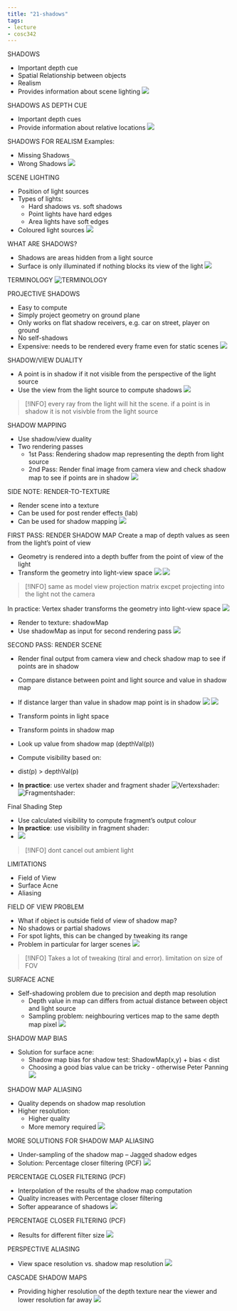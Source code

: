 ```yaml
---
title: "21-shadows"
tags: 
- lecture
- cosc342
---
```



SHADOWS 
- Important depth cue 
- Spatial Relationship between objects 
- Realism 
- Provides information about scene lighting
![](https://i.imgur.com/h6Cu1w0.png)

SHADOWS AS DEPTH CUE 
- Important depth cues 
- Provide information about relative locations
![](https://i.imgur.com/lDUt6Lv.png)

SHADOWS FOR REALISM 
Examples: 
- Missing Shadows 
- Wrong Shadows
![](https://i.imgur.com/rOQh14w.png)

SCENE LIGHTING 
- Position of light sources 
- Types of lights: 
	- Hard shadows vs. soft shadows 
	- Point lights have hard edges 
	- Area lights have soft edges 
- Coloured light sources
![](https://i.imgur.com/VXbUSux.png)

WHAT ARE SHADOWS? 
- Shadows are areas hidden from a light source 
- Surface is only illuminated if nothing blocks its view of the light
![](https://i.imgur.com/jckVgXO.png)

TERMINOLOGY
![TERMINOLOGY](https://i.imgur.com/53biIuI.png)

PROJECTIVE SHADOWS
- Easy to compute 
- Simply project geometry on ground plane 
- Only works on flat shadow receivers, e.g. car on street, player on ground 
- No self-shadows 
- Expensive: needs to be rendered every frame even for static scenes
![](https://i.imgur.com/gVOGSsp.png)

SHADOW/VIEW DUALITY
- A point is in shadow if it not visible from the perspective of the light source 
- Use the view from the light source to compute shadows
![](https://i.imgur.com/55TRlPL.png)

> [!INFO] every ray from the light will hit the scene. if a point is in shadow it is not visivble from the light source

SHADOW MAPPING 
- Use shadow/view duality 
- Two rendering passes 
	- 1st Pass: Rendering shadow map representing the depth from light source 
	- 2nd Pass: Render final image from camera view and check shadow map to see if points are in shadow
![](https://i.imgur.com/r0Pxxyy.png)

SIDE NOTE: RENDER-TO-TEXTURE 
- Render scene into a texture 
- Can be used for post render effects (lab) 
- Can be used for shadow mapping
![](https://i.imgur.com/V2YlA8c.png)

FIRST PASS: RENDER SHADOW MAP 
Create a map of depth values as seen from the light’s point of view 
- Geometry is rendered into a depth buffer from the point of view of the light 
- Transform the geometry into light-view space
![](https://i.imgur.com/WuZ1LJw.png)
![](https://i.imgur.com/90Aeed0.png)

> [!INFO] same as model view projection matrix excpet projecting into the light not the camera

In practice: Vertex shader transforms the geometry into light-view space
![](https://i.imgur.com/ZKd6vYg.png)

- Render to texture: shadowMap 
- Use shadowMap as input for second rendering pass
![](https://i.imgur.com/7q3lsoz.png)

SECOND PASS: RENDER SCENE 
- Render final output from camera view and check shadow map to see if points are in shadow 
- Compare distance between point and light source and value in shadow map 
- If distance larger than value in shadow map point is in shadow
![](https://i.imgur.com/VNRwUPf.png)
![](https://i.imgur.com/AzzKkuq.png)

- Transform points in light space 
- Transform points in shadow map 
- Look up value from shadow map (depthVal(p)) 
- Compute visibility based on: 
- dist(p) > depthVal(p) 
- **In practice**: use vertex shader and fragment shader
![Vertexshader:](https://i.imgur.com/opPV4F0.png)
![Fragmentshader:](https://i.imgur.com/2Bkndf6.png)

Final Shading Step 
- Use calculated visibility to compute fragment’s output colour 
- **In practice**: use visibility in fragment shader:
- ![](https://i.imgur.com/ggc9I79.png)

> [!INFO] dont cancel out ambient light

LIMITATIONS 
- Field of View 
- Surface Acne 
- Aliasing

FIELD OF VIEW PROBLEM 
- What if object is outside field of view of shadow map? 
- No shadows or partial shadows 
- For spot lights, this can be changed by tweaking its range 
- Problem in particular for larger scenes
![](https://i.imgur.com/LSmO1SZ.png)

> [!INFO] Takes a lot of tweaking (tiral and error). limitation on size of FOV

SURFACE ACNE 
- Self-shadowing problem due to precision and depth map resolution 
	- Depth value in map can differs from actual distance between object and light source 
	- Sampling problem: neighbouring vertices map to the same depth map pixel
![](https://i.imgur.com/jNlM4RR.png)

SHADOW MAP BIAS 
- Solution for surface acne: 
	- Shadow map bias for shadow test: ShadowMap(x,y) + bias < dist 
	- Choosing a good bias value can be tricky - otherwise Peter Panning
![](https://i.imgur.com/wVuSnnX.png)

SHADOW MAP ALIASING 
- Quality depends on shadow map resolution 
- Higher resolution: 
	- Higher quality 
	- More memory required
![](https://i.imgur.com/12EXMZG.png)

MORE SOLUTIONS FOR SHADOW MAP ALIASING 
- Under-sampling of the shadow map – Jagged shadow edges 
- Solution: Percentage closer filtering (PCF)
![](https://i.imgur.com/UncfDuR.png)

PERCENTAGE CLOSER FILTERING (PCF)
- Interpolation of the results of the shadow map computation 
- Quality increases with Percentage closer filtering 
- Softer appearance of shadows
![](https://i.imgur.com/AWFhwA0.png)

PERCENTAGE CLOSER FILTERING (PCF)
- Results for different filter size
![](https://i.imgur.com/Se3tCdU.png)

PERSPECTIVE ALIASING 
- View space resolution vs. shadow map resolution
![](https://i.imgur.com/4ihsVhv.png)

CASCADE SHADOW MAPS 
- Providing higher resolution of the depth texture near the viewer and lower resolution far away
![](https://i.imgur.com/P1FuJvX.png)
